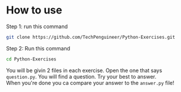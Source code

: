 
# How to use

Step 1: run this command <br>
```bash
git clone https://github.com/TechPenguineer/Python-Exercises.git
```
Step 2:
Run this command <br>
```bash
cd Python-Exercises
```

You will be givin 2 files in each exercise. Open the one that says `question.py`. You will find a question. Try your best to answer. <br> When you're done you ca compare your answer to the `answer.py` file!